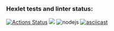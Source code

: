 ### Hexlet tests and linter status:
[![Actions Status](https://github.com/era230/frontend-project-lvl1/workflows/hexlet-check/badge.svg)](https://github.com/era230/frontend-project-lvl1/actions)
<a href="https://codeclimate.com/github/era230/frontend-project-lvl1/maintainability"><img src="https://api.codeclimate.com/v1/badges/62f57936deec420bb33a/maintainability" /></a>
![nodejs](https://github.com/era230/frontend-project-lvl1/actions/workflows/nodejs.yml/badge.svg)
[![asciicast](https://asciinema.org/a/CDLYxBDO8mI1q2Y88rHSSYAlr.svg)](https://asciinema.org/a/CDLYxBDO8mI1q2Y88rHSSYAlr)